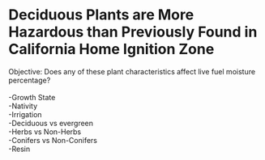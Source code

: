 # Deciduous Plants are More Hazardous than Previously Found in California Home Ignition Zone 


Objective: Does any of these plant characteristics affect live fuel moisture percentage?  <br />
 <br />
-Growth State  <br />
-Nativity  <br />
-Irrigation  <br />
-Deciduous vs evergreen  <br />
-Herbs vs Non-Herbs  <br />
-Conifers vs Non-Conifers  <br />
-Resin  <br />

